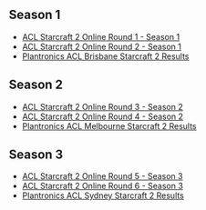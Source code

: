 <div id="q" style="padding: 0 10px;">
<h2>Season 1</h2>
<ul>
<li><a href="http://www.aclpro.com.au/2013/results/starcraft2/acl-sc2-or1-results">ACL Starcraft 2 Online Round 1 - Season 1</a></li>
<li><a href="http://www.aclpro.com.au/2013/results/starcraft2/acl-sc2-or2-results">ACL Starcraft 2 Online Round 2 - Season 1</a></li>
<li>
<a href="http://www.aclpro.com.au/2013/results/starcraft2/acl-brisbane-2013-sc2-results">Plantronics ACL Brisbane Starcraft 2 Results</a>
</li>
</ul>
<h2>Season 2</h2>
<ul>
<li><a href="http://www.aclpro.com.au/2013/results/starcraft2/acl-sc2-or3-results">ACL Starcraft 2 Online Round 3 - Season 2</a></li>
<li><a href="http://www.aclpro.com.au/2013/results/starcraft2/acl-sc2-or4-results">ACL Starcraft 2 Online Round 4 - Season 2</a></li>
<li>
<a href="http://www.aclpro.com.au/2013/results/starcraft2/acl-melbourne-2013-sc2-results">Plantronics ACL Melbourne Starcraft 2 Results</a>
</li>
</ul>
<h2>Season 3</h2>
<ul>
<li><a href="http://www.aclpro.com.au/2013/results/starcraft2/acl-sc2-or5-results">ACL Starcraft 2 Online Round 5 - Season 3</a></li>
<li><a href="http://www.aclpro.com.au/2013/results/starcraft2/acl-sc2-or6-results">ACL Starcraft 2 Online Round 6 - Season 3</a></li>
<li>
<a href="http://www.aclpro.com.au/2013/results/starcraft2/acl-sydney-2013-sc2-results">Plantronics ACL Sydney Starcraft 2 Results</a>
</li>
</ul>
</div>